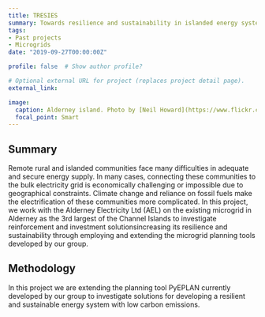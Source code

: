 ```yaml
---
title: TRESIES
summary: Towards resilience and sustainability in islanded energy systems
tags:
- Past projects
- Microgrids
date: "2019-09-27T00:00:00Z"

profile: false  # Show author profile?

# Optional external URL for project (replaces project detail page).
external_link: 

image:
  caption: Alderney island. Photo by [Neil Howard](https://www.flickr.com/photos/neilsingapore/)
  focal_point: Smart
---
```


## Summary

Remote rural and islanded communities face many difficulties in adequate and secure energy supply. In many cases, connecting these communities to the bulk electricity grid is economically challenging or impossible due to geographical constraints. Climate change and reliance on fossil fuels make the
electrification of these communities more complicated. In this project, we work with the Alderney Electricity Ltd (AEL) on the existing microgrid in Alderney as ​the 3rd largest of the Channel Islands to investigate reinforcement and investment solutions ​increasing its resilience and sustainability through employing and extending​ ​the microgrid planning tools developed by our group.

## Methodology

In this project we are extending the planning tool PyEPLAN currently developed by our group to investigate solutions for developing a resilient and sustainable energy system with low carbon emissions.